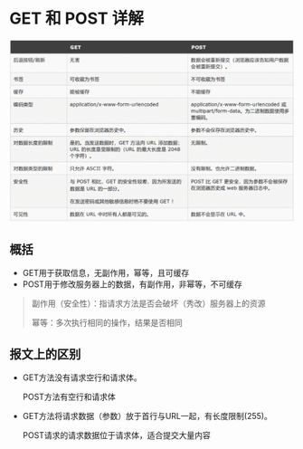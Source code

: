 # GET 和 POST 详解

![](../Resources/GET&POST.png)



## 概括

- GET用于获取信息，无副作用，幂等，且可缓存
- POST用于修改服务器上的数据，有副作用，非幂等，不可缓存

> 副作用（安全性）：指请求方法是否会破坏（秀改）服务器上的资源
>
> 幂等：多次执行相同的操作，结果是否相同

## 报文上的区别

- GET方法没有请求空行和请求体。

    POST方法有空行和请求体

- GET方法将请求数据（参数）放于首行与URL一起，有长度限制(255)。

    POST请求的请求数据位于请求体，适合提交大量内容

